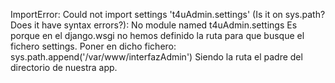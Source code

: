ImportError: Could not import settings 't4uAdmin.settings' (Is it on sys.path? Does it have syntax errors?): No module named t4uAdmin.settings
Es porque en el django.wsgi no hemos definido la ruta para que busque el fichero settings.
Poner en dicho fichero:
 	sys.path.append('/var/www/interfazAdmin')
Siendo la ruta el padre del directorio de nuestra app.
